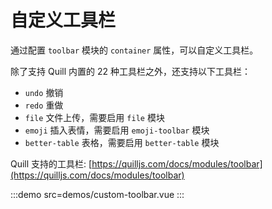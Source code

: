 # 自定义工具栏

通过配置 `toolbar` 模块的 `container` 属性，可以自定义工具栏。

除了支持 Quill 内置的 22 种工具栏之外，还支持以下工具栏：

- `undo` 撤销
- `redo` 重做
- `file` 文件上传，需要启用 `file` 模块
- `emoji` 插入表情，需要启用 `emoji-toolbar` 模块
- `better-table` 表格，需要启用 `better-table` 模块

Quill 支持的工具栏: [https://quilljs.com/docs/modules/toolbar](https://quilljs.com/docs/modules/toolbar)

:::demo src=demos/custom-toolbar.vue
:::
